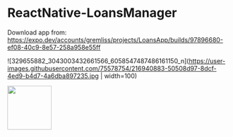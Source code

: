 # ReactNative-LoansManager
Download app from: 
https://expo.dev/accounts/gremliss/projects/LoansApp/builds/97896680-ef08-40c9-8e57-258a958e55ff

![329655882_3043003432661566_6058547487486161150_n](https://user-images.githubusercontent.com/75578754/216940883-50508d97-8dcf-4ed9-b4d7-4a6dba897235.jpg | width=100)

<img src="https://your-image-url.type](https://user-images.githubusercontent.com/75578754/216940883-50508d97-8dcf-4ed9-b4d7-4a6dba897235.jpg)" width="100">
